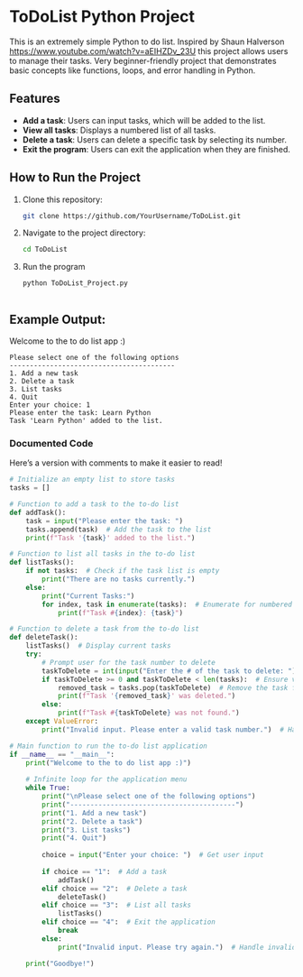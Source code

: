# ToDoList Python Project

This is an extremely simple Python to do list. Inspired by Shaun Halverson https://www.youtube.com/watch?v=aEIHZDv_23U this project allows users to manage their tasks. 
Very beginner-friendly project that demonstrates basic concepts like functions, loops, and error handling in Python.

## Features
- **Add a task**: Users can input tasks, which will be added to the list.
- **View all tasks**: Displays a numbered list of all tasks.
- **Delete a task**: Users can delete a specific task by selecting its number.
- **Exit the program**: Users can exit the application when they are finished.

## How to Run the Project
1. Clone this repository:
   ```bash
   git clone https://github.com/YourUsername/ToDoList.git
2. Navigate to the project directory:
   ```bash
   cd ToDoList
4. Run the program
   ```bash
   python ToDoList_Project.py



## Example Output: 
Welcome to the to do list app :)

    Please select one of the following options
    -----------------------------------------
    1. Add a new task
    2. Delete a task
    3. List tasks
    4. Quit
    Enter your choice: 1
    Please enter the task: Learn Python
    Task 'Learn Python' added to the list.


### **Documented Code**
Here’s a version with comments to make it easier to read!   

```python
# Initialize an empty list to store tasks
tasks = []

# Function to add a task to the to-do list
def addTask():
    task = input("Please enter the task: ")
    tasks.append(task)  # Add the task to the list
    print(f"Task '{task}' added to the list.")

# Function to list all tasks in the to-do list
def listTasks():
    if not tasks:  # Check if the task list is empty
        print("There are no tasks currently.")
    else:
        print("Current Tasks:")
        for index, task in enumerate(tasks):  # Enumerate for numbered output
            print(f"Task #{index}: {task}")

# Function to delete a task from the to-do list
def deleteTask():
    listTasks()  # Display current tasks
    try:
        # Prompt user for the task number to delete
        taskToDelete = int(input("Enter the # of the task to delete: "))
        if taskToDelete >= 0 and taskToDelete < len(tasks):  # Ensure valid input
            removed_task = tasks.pop(taskToDelete)  # Remove the task from the list
            print(f"Task '{removed_task}' was deleted.")
        else:
            print(f"Task #{taskToDelete} was not found.")
    except ValueError:
        print("Invalid input. Please enter a valid task number.")  # Handle invalid input

# Main function to run the to-do list application
if __name__ == "__main__":
    print("Welcome to the to do list app :)")
    
    # Infinite loop for the application menu
    while True:
        print("\nPlease select one of the following options")
        print("-----------------------------------------")
        print("1. Add a new task")
        print("2. Delete a task")
        print("3. List tasks")
        print("4. Quit")
        
        choice = input("Enter your choice: ")  # Get user input
        
        if choice == "1":  # Add a task
            addTask()
        elif choice == "2":  # Delete a task
            deleteTask()
        elif choice == "3":  # List all tasks
            listTasks()
        elif choice == "4":  # Exit the application
            break
        else:
            print("Invalid input. Please try again.")  # Handle invalid menu choices

    print("Goodbye!")
